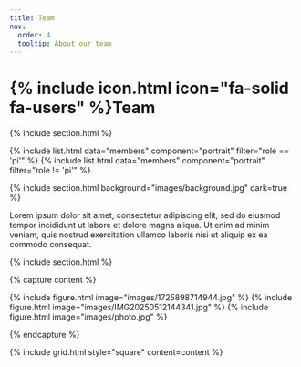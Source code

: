 ```yaml
---
title: Team
nav:
  order: 4
  tooltip: About our team
---
```


# {% include icon.html icon="fa-solid fa-users" %}Team

{% include section.html %}

{% include list.html data="members" component="portrait" filter="role == 'pi'" %}
{% include list.html data="members" component="portrait" filter="role != 'pi'" %}

{% include section.html background="images/background.jpg" dark=true %}

Lorem ipsum dolor sit amet, consectetur adipiscing elit, sed do eiusmod tempor
incididunt ut labore et dolore magna aliqua. Ut enim ad minim veniam, quis
nostrud exercitation ullamco laboris nisi ut aliquip ex ea commodo consequat.

{% include section.html %}

{% capture content %}

{% include figure.html image="images/1725898714944.jpg" %}
{% include figure.html image="images/IMG20250512144341.jpg" %}
{% include figure.html image="images/photo.jpg" %}

{% endcapture %}

{% include grid.html style="square" content=content %}
